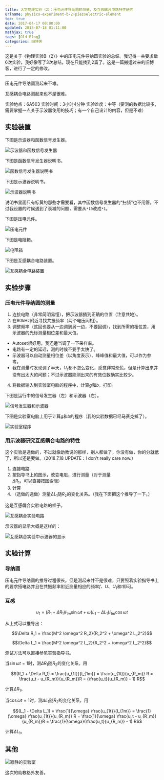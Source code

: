 ```yaml
---
title: 大学物理实验（2）：压电元件导纳圆的测量，及互感耦合电路特性研究
urlname: physics-experiment-b-2-piezoelectric-element
toc: true
date: 2017-04-17 00:00:00
updated: 2018-07-18 01:11:00
mathjax: true
tags: [Old Blog]
categories: 旧博客
---
```


这是关于《物理实验B（2）》中的压电元件导纳圆实验的总结。我记得一共要求做6次实验，我好像写了3次总结，现在只能找到2篇了。这是一篇搬运过来的旧博客，进行了一定的修改。

---

压电元件导纳圆测起来不难。

互感耦合电路测起来也不是很难。

实验地点：6A503
实验时间：3小时4分钟
实验难度：中等（要测的数据比较多，需要掌握一点关于示波器使用的技巧；有一个自己设计的内容，但是不难）

## 实验装置

下图是示波器和函数信号发生器。

![示波器和函数信号发生器](test-suite-1.jpg)

下图是函数信号发生器说明书。

![函数信号发生器说明书](manual-1.jpg)

下图是示波器说明书。

![示波器说明书](manual-2.jpg)

说明书里面只有标黄的那些才需要看，其中函数信号发生器的“扫频”也不用管。不过我设置的时候遇到了衰减的问题，需要从`*10`改成`*1`。

下图是压电元件。

![压电元件](piezoelectric-element.jpg)

下图是电阻箱。

![电阻箱](resistance-box.jpg)

下图是互感耦合电路装置。

![互感耦合电路装置](circuit.jpg)

## 实验步骤

### 压电元件导纳圆的测量

1. 连接电路（非常简明易懂），把示波器插到正确的位置（注意共地）。
2. 在90kHz附近寻找共振频率（两个电压同相）。
3. 调整频率（这回也要从一边调到另一边，不要回调），找到所需的相位差，用示波器的光标测量相位差和最大值。
  * Autoset很好用，我还适当调了一下采样率。
  * 电路有一定的延迟，测的时候不要手太快了。
  * 示波器可以自动测量相位差（以角度表示）、峰峰值和最大值，可以作为参考。
  * 我在测量时发现调了半天，$U_1$都不怎么变化，感觉非常恐慌，但是计算出来并没有出太大的问题；不过示波器能测出来的有效位数确实比较少。
4. 将数据输入到实验室电脑的程序中，计算$g$和$b$，打印。

下图是运行中的信号发生器（左）和示波器（右）。

![信号发生器和示波器](oscillometer.jpg)

下图是实验室电脑上用于计算$g$和$b$的程序（我的实验数据已经马赛克掉了）。

![实验室程序](program.jpg)

### 用示波器研究互感耦合电路的特性

这个实验是选做的，不过就像助教说的那样，别人都做了，你没有做，你的分就低了，所以还是要做。（2018.7.18 UPDATE：I don't really care now.）

1. 连接电路
2. 按指导书上的图示，改变电阻，进行测量（对于测量$\Delta R_1$，可以直接按图索骥）
3. 计算
4. （选做的选做）测量$\Delta L_1$随$R_2$的变化关系。（我在下面把这个推导了一下。）

这是互感耦合实验电路的样子。

![互感耦合实验电路](mutual-inductance-circuit.jpg)

示波器的显示大概是这样的：

![互感耦合实验中示波器的显示](mutual-inductance-oscillometer.jpg)

## 实验计算

### 导纳圆

压电元件导纳圆的推导过程很长，但是测起来并不是很难，只要照着实验指导书上的要求搭电路并且在共振频率附近测量相应的频率$f$、$U$、$U_1$和$t$即可。

### 互感

$$u_1 = (R_1 + \Delta R_1) I_{1m} \sin{\omega t} + \omega (L_1 - \Delta L_1) I_{1m} \cos{\omega t}$$

从上式可以推导出：

$$\Delta R_1 = \frac{M^2 \omega^2 R_2}{R_2^2 + \omega^2 L_2^2}$$

$$\Delta L_1 = \frac{M^2 \omega^2 L_2}{R_2^2 + \omega^2 L_2^2}$$

测试方法可以直接参见实验指导书。

当$\sin{\omega t} = 1$时，测$\Delta R_1$随$R_2$的变化关系，用

$$(R_1 + \Delta R_1) = \frac{u_{1t}}{I_{1m}} = \frac{u_{1t}}{u_{R_m}} R = \frac{u_t - u_{R_m}}{u_{R_m}}R = (\frac{u_t}{u_{R_m}} - 1) R$$

计算$\Delta R_1$。

当$\cos{\omega t} = 1$时，测$\Delta L_1$随$R_2$的变化关系，用

$$(L_1 - \Delta L_1) = \frac{1}{\omega} \frac{u_{1t}}{I_{1m}} = \frac{1}{\omega} \frac{u_{1t}}{u_{R_m}} R = \frac{1}{\omega} \frac{u_t - u_{R_m}}{u_{R_m}}R = \frac{1}{\omega}(\frac{u_t}{u_{R_m}} - 1) R$$

计算$\Delta L_1$。

## 其他

![寂静的实验室](the-quiet-room.jpg)

这次的助教格外友善。
